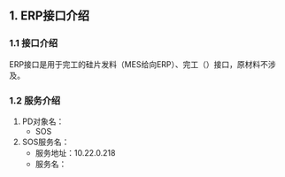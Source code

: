 ## 1. ERP接口介绍

### 1.1 接口介绍

ERP接口是用于完工的硅片发料（MES给向ERP）、完工（）接口，原材料不涉及。

### 1.2 服务介绍

1. PD对象名：
    - SOS
2. SOS服务名：
    - 服务地址：10.22.0.218
    - 服务名：
